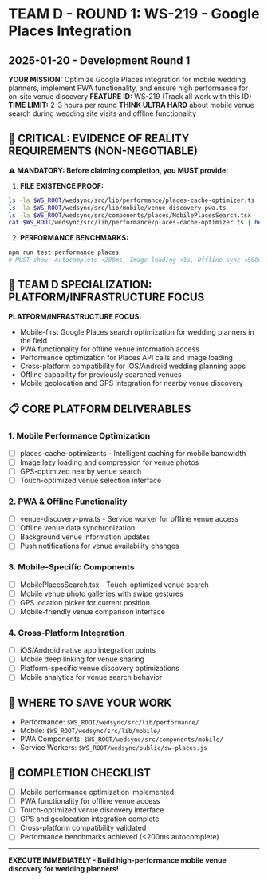 # TEAM D - ROUND 1: WS-219 - Google Places Integration
## 2025-01-20 - Development Round 1

**YOUR MISSION:** Optimize Google Places integration for mobile wedding planners, implement PWA functionality, and ensure high performance for on-site venue discovery
**FEATURE ID:** WS-219 (Track all work with this ID)
**TIME LIMIT:** 2-3 hours per round
**THINK ULTRA HARD** about mobile venue search during wedding site visits and offline functionality

## 🚨 CRITICAL: EVIDENCE OF REALITY REQUIREMENTS (NON-NEGOTIABLE)

**⚠️ MANDATORY: Before claiming completion, you MUST provide:**

1. **FILE EXISTENCE PROOF:**
```bash
ls -la $WS_ROOT/wedsync/src/lib/performance/places-cache-optimizer.ts
ls -la $WS_ROOT/wedsync/src/lib/mobile/venue-discovery-pwa.ts
ls -la $WS_ROOT/wedsync/src/components/places/MobilePlacesSearch.tsx
cat $WS_ROOT/wedsync/src/lib/performance/places-cache-optimizer.ts | head -20
```

2. **PERFORMANCE BENCHMARKS:**
```bash
npm run test:performance places
# MUST show: Autocomplete <200ms, Image loading <1s, Offline sync <500ms
```

## 🎯 TEAM D SPECIALIZATION: PLATFORM/INFRASTRUCTURE FOCUS

**PLATFORM/INFRASTRUCTURE FOCUS:**
- Mobile-first Google Places search optimization for wedding planners in the field
- PWA functionality for offline venue information access
- Performance optimization for Places API calls and image loading
- Cross-platform compatibility for iOS/Android wedding planning apps
- Offline capability for previously searched venues
- Mobile geolocation and GPS integration for nearby venue discovery

## 📋 CORE PLATFORM DELIVERABLES

### 1. Mobile Performance Optimization
- [ ] places-cache-optimizer.ts - Intelligent caching for mobile bandwidth
- [ ] Image lazy loading and compression for venue photos
- [ ] GPS-optimized nearby venue search
- [ ] Touch-optimized venue selection interface

### 2. PWA & Offline Functionality
- [ ] venue-discovery-pwa.ts - Service worker for offline venue access
- [ ] Offline venue data synchronization
- [ ] Background venue information updates
- [ ] Push notifications for venue availability changes

### 3. Mobile-Specific Components
- [ ] MobilePlacesSearch.tsx - Touch-optimized venue search
- [ ] Mobile venue photo galleries with swipe gestures  
- [ ] GPS location picker for current position
- [ ] Mobile-friendly venue comparison interface

### 4. Cross-Platform Integration
- [ ] iOS/Android native app integration points
- [ ] Mobile deep linking for venue sharing
- [ ] Platform-specific venue discovery optimizations
- [ ] Mobile analytics for venue search behavior

## 💾 WHERE TO SAVE YOUR WORK
- Performance: `$WS_ROOT/wedsync/src/lib/performance/`
- Mobile: `$WS_ROOT/wedsync/src/lib/mobile/`
- PWA Components: `$WS_ROOT/wedsync/src/components/mobile/`
- Service Workers: `$WS_ROOT/wedsync/public/sw-places.js`

## 🏁 COMPLETION CHECKLIST
- [ ] Mobile performance optimization implemented
- [ ] PWA functionality for offline venue access
- [ ] Touch-optimized venue discovery interface
- [ ] GPS and geolocation integration complete
- [ ] Cross-platform compatibility validated
- [ ] Performance benchmarks achieved (<200ms autocomplete)

---

**EXECUTE IMMEDIATELY - Build high-performance mobile venue discovery for wedding planners!**